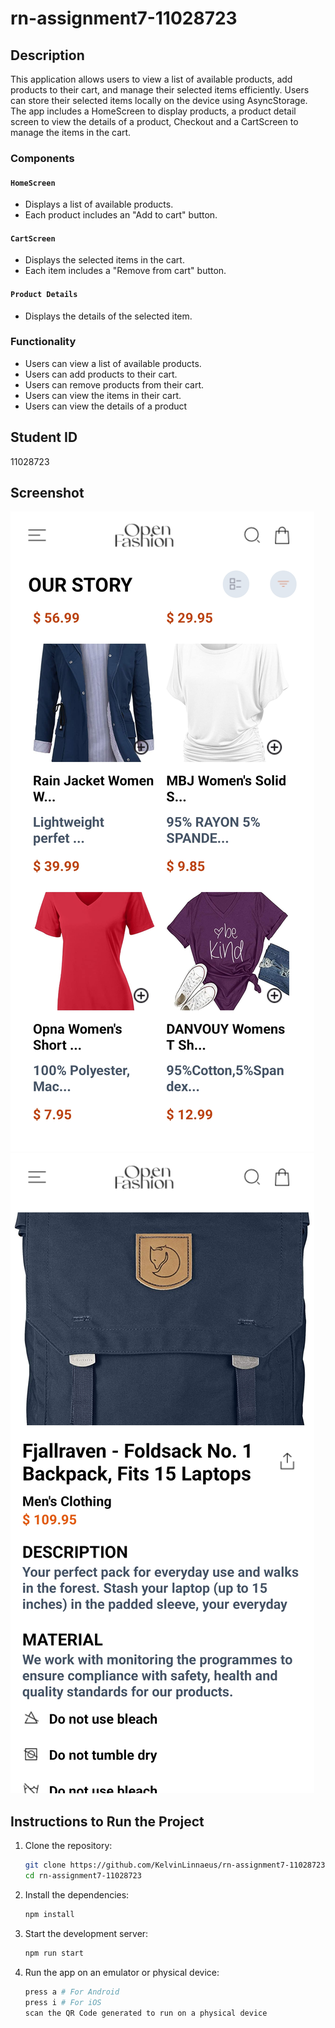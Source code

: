 # rn-assignment7-11028723

## Description

This application allows users to view a list of available products, add products to their cart, and manage their selected items efficiently. Users can store their selected items locally on the device using AsyncStorage. The app includes a HomeScreen to display products, a product detail screen to view the details of a product, Checkout and a CartScreen to manage the items in the cart.

### Components

#### `HomeScreen`

- Displays a list of available products.
- Each product includes an "Add to cart" button.

#### `CartScreen`

- Displays the selected items in the cart.
- Each item includes a "Remove from cart" button.

#### `Product Details`

- Displays the details of the selected item.

### Functionality

- Users can view a list of available products.
- Users can add products to their cart.
- Users can remove products from their cart.
- Users can view the items in their cart.
- Users can view the details of a product

## Student ID

11028723

## Screenshot

![Screenshot of the application](./screenshots/HomeScreen.jpg)
![Screenshot of the application](./screenshots/ProductDetails.jpg)

<!-- ![Screenshot of the application](./screenshots/CartScreen.jpg) -->

## Instructions to Run the Project

1. Clone the repository:

   ```bash
   git clone https://github.com/KelvinLinnaeus/rn-assignment7-11028723.git
   cd rn-assignment7-11028723
   ```

2. Install the dependencies:

   ```bash
   npm install
   ```

3. Start the development server:

   ```bash
   npm run start
   ```

4. Run the app on an emulator or physical device:

   ```bash
   press a # For Android
   press i # For iOS
   scan the QR Code generated to run on a physical device
   ```
